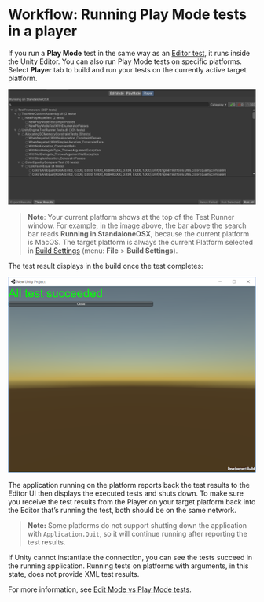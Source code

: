# Workflow: Running Play Mode tests in a player

If you run a **Play Mode** test in the same way as an [Editor test](./workflow-run-test.md), it runs inside the Unity Editor. You can also run Play Mode tests on specific platforms. Select **Player** tab to build and run your tests on the currently active target platform. 

![Run PlayMode test in player](./images/run-playmode-standalone.png)

> **Note**: Your current platform shows at the top of the Test Runner window. For example, in the image above, the bar above the search bar reads **Running in StandaloneOSX**, because the current platform is MacOS. The target platform is always the current Platform selected in [Build Settings](https://docs.unity3d.com/Manual/BuildSettings.html) (menu: **File** > **Build Settings**). 

The test result displays in the build once the test completes:

![Results of PlayMode in player test run](./images/playmode-results-standalone.png)

The application running on the platform reports back the test results to the Editor UI then displays the executed tests and shuts down. To make sure you receive the test results from the Player on your target platform back into the Editor that’s running the test, both should be on the same network. 

> **Note:** Some platforms do not support shutting down the application with `Application.Quit`, so it will continue running after reporting the test results.

If Unity cannot instantiate the connection, you can see the tests succeed in the running application. Running tests on platforms with arguments, in this state, does not provide XML test results.



For more information, see [Edit Mode vs Play Mode tests](./edit-mode-vs-play-mode-tests.md).